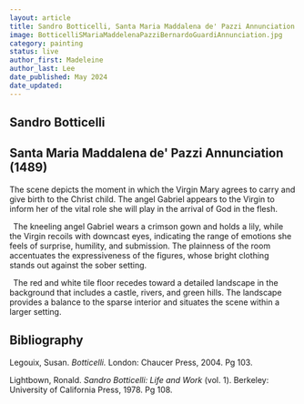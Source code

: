 ```yaml
---
layout: article
title: Sandro Botticelli, Santa Maria Maddalena de' Pazzi Annunciation
image: BotticelliSMariaMaddelenaPazziBernardoGuardiAnnunciation.jpg
category: painting
status: live
author_first: Madeleine 
author_last: Lee
date_published: May 2024
date_updated:
---
```


## Sandro Botticelli
## Santa Maria Maddalena de' Pazzi Annunciation (1489)

The scene depicts the moment in which the Virgin Mary agrees to carry and give birth to the Christ child. The angel Gabriel appears to the Virgin to inform her of the vital role she will play in the arrival of God in the flesh. 

  
The kneeling angel Gabriel wears a crimson gown and holds a lily, while the Virgin recoils with downcast eyes, indicating the range of emotions she feels of surprise, humility, and submission. The plainness of the room accentuates the expressiveness of the figures, whose bright clothing stands out against the sober setting. 

  
The red and white tile floor recedes toward a detailed landscape in the background that includes a castle, rivers, and green hills. The landscape provides a balance to the sparse interior and situates the scene within a larger setting. 

## Bibliography 
Legouix, Susan. *Botticelli.* London: Chaucer Press, 2004. Pg 103. 

Lightbown, Ronald. *Sandro Botticelli: Life and Work* (vol. 1). Berkeley: University of California Press, 1978. Pg 108. 
